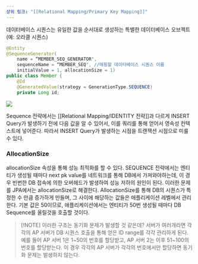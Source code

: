 ```yaml
---
상위 링크: "[[Relational Mapping/Primary Key Mapping]]"
---
```

데이터베이스 시퀀스는 유일한 값을 순서대로 생성하는 특별한 데이터베이스 오브젝트 (예: 오라클 시퀀스)
```java
@Entity
@SequenceGenerator(
	name = “MEMBER_SEQ_GENERATOR",
	sequenceName = “MEMBER_SEQ", //매핑할 데이터베이스 시퀀스 이름
	initialValue = 1, allocationSize = 1)
public class Member {
	@Id
	@GeneratedValue(strategy = GenerationType.SEQUENCE)
	private Long id;
```
![](https://i.imgur.com/AASCZHl.png)

Sequence 전략에서는 [[Relational Mapping/IDENTITY 전략]]과 다르게 INSERT Query가 발생하기 전에 다음 값을 알 수 있어서, 이를 쿼리를 통해 얻어서 영속성 컨텍스트에 넣어준다. 따라서 INSERT Query가 발생하는 시점을 트랜잭션 시점으로 미룰 수 있다.
### AllocationSize
allocationSize 속성을 통해 성능 최적화를 할 수 있다.
SEQUENCE 전략에서는 엔티티가 생성될 때마다 next pk value를 네트워크를 통해 DB에서 가져와야하는데, 이 경우 빈번한 DB 접속에 의한 오버헤드가 발생하여 성능 저하의 원인이 된다. 이러한 문제를 JPA에서는 allocationSize로 해결한다.
AllocationSize를 통해 DB의 시퀀스가 특정한 수 만큼 증가하게 만들며, 그 사이에 해당하는 값들은 애플리케이션 레벨에서 관리한다. 기본 값은 50이므로, 애플리케이션에서는 엔티티가 50번 생성될 때마다 DB Sequence를 올릴것을 호출할 것이다.

> [!NOTE] 이러한 구조는 동기화 문제가 발생할 것 같은데?
> 서버가 여러개라면 각각의 AP 서버가 DB 시퀀스 호출을 통해 얻은 ID range를 각각 관리하게 된다. 예를 들어 AP 서버 1은 1~50의 번호를 할당받고, AP 서버 2는 이후 51~100의 번호를 할당받는다. 이 경우 각각의 AP 서버가 각각의 번호에서만 할당하면 동기화 문제는 발생하지 않는다.
